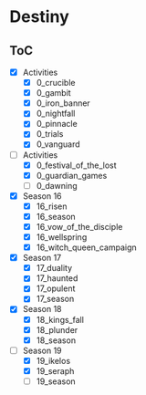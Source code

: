 # Destiny

## ToC

- [x] Activities
    - [x] 0_crucible
    - [x] 0_gambit
    - [x] 0_iron_banner
    - [x] 0_nightfall
    - [x] 0_pinnacle
    - [x] 0_trials
    - [x] 0_vanguard
- [ ] Activities
    - [x] 0_festival_of_the_lost
    - [x] 0_guardian_games
    - [ ] 0_dawning
- [x] Season 16
    - [x] 16_risen
    - [x] 16_season
    - [x] 16_vow_of_the_disciple
    - [x] 16_wellspring
    - [x] 16_witch_queen_campaign
- [x] Season 17
    - [x] 17_duality
    - [x] 17_haunted
    - [x] 17_opulent
    - [x] 17_season
- [x] Season 18
    - [x] 18_kings_fall
    - [x] 18_plunder
    - [x] 18_season
- [ ] Season 19
    - [x] 19_ikelos
    - [x] 19_seraph
    - [ ] 19_season